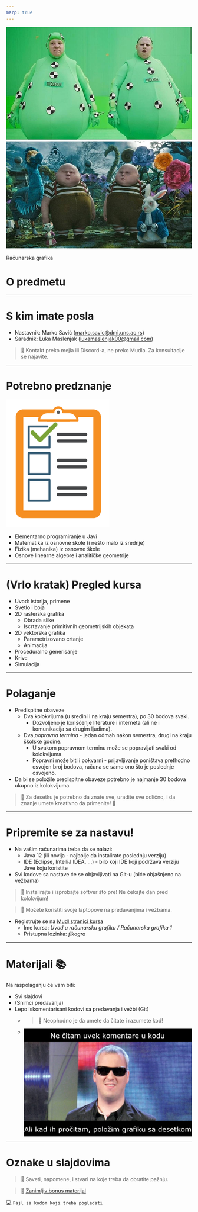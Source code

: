```yaml
---
marp: true
---
```

<style>
  img[alt~='center'] {
    display: block;
    margin-left: auto;
    margin-right: auto;
  }
</style>

<!-- _backgroundColor: #222 -->
<!-- _color:           #eee -->
![bg left:44%](green_screen.jpg)

Računarska grafika
# O predmetu

---

# S kim imate posla

<!--![h:360 center](nastavni_kadar.jpg)-->

- Nastavnik: Marko Savić (marko.savic@dmi.uns.ac.rs)
- Saradnik: Luka Maslenjak (lukamaslenjak00@gmail.com)

> 🤯 Kontakt preko mejla ili Discord-a, ne preko Mudla. Za konsultacije se najavite.

---

# Potrebno predznanje

![h:200](requirements.png)

- Elementarno programiranje u Javi
- Matematika iz osnovne škole (i nešto malo iz srednje)
- Fizika (mehanika) iz osnovne škole
- Osnove linearne algebre i analitičke geometrije

---

# (Vrlo kratak) Pregled kursa

- Uvod: istorija, primene
- Svetlo i boja
- 2D rasterska grafika 
	- Obrada slike
	- Iscrtavanje primitivnih geometrijskih objekata
- 2D vektorska grafika
	- Parametrizovano crtanje
	- Animacija
- Proceduralno generisanje
- Krive
- Simulacija

---

# Polaganje

- Predispitne obaveze
	- Dva kolokvijuma (u sredini i na kraju semestra), po 30 bodova svaki.
		- Dozvoljeno je korišćenje literature i interneta (ali ne i komunikacija sa drugim ljudima).
	- Dva *popravna termina* - jedan odmah nakon semestra, drugi na kraju školske godine.
		- U svakom popravnom terminu može se popravljati svaki od kolokvijuma.
		- Popravni može biti i pokvarni - prijavljivanje poništava prethodno osvojen broj bodova, računa se samo ono što je poslednje osvojeno.
- Da bi se položile predispitne obaveze potrebno je najmanje 30 bodova ukupno iz kolokvijuma.

> 🤯 Za desetku je potrebno da znate sve, uradite sve odlično, i da znanje umete kreativno da primenite! 💯

---

# Pripremite se za nastavu!

- Na vašim računarima treba da se nalazi:
	- Java 12 (ili novija - najbolje da instalirate poslednju verziju)
	- IDE (Eclipse, IntelliJ IDEA, ...) - bilo koji IDE koji podržava verziju Jave koju koristite
- Svi kodove sa nastave će se objavljivati na Git-u (biće objašnjeno na vežbama)

> 🤯 Instalirajte i isprobajte softver što pre! Ne čekajte dan pred kolokvijum!

> 🤯 Možete koristiti svoje laptopove na predavanjima i vežbama.

- Registrujte se na [Mudl stranici kursa](https://moodle.pmf.uns.ac.rs/course/view.php?id=220)
	- Ime kursa: *Uvod u računarsku grafiku / Računarska grafika 1*
	- Pristupna lozinka: *fikagra*

---

# Materijali 📚

Na raspolaganju će vam biti:
* Svi slajdovi
* (Snimci predavanja)
* Lepo iskomentarisani kodovi sa predavanja i vežbi (Git)
	* > 🤯 Neophodno je da umete da čitate i razumete kod!
	* ![h:315 center](komentari.jpg)


---

# Oznake u slajdovima

> 🤯 Saveti, napomene, i stvari na koje treba da obratite pažnju.

> 🍬 [Zanimljiv bonus materijal](https://www.youtube.com/watch?v=dQw4w9WgXcQ)

💻 `Fajl sa kodom koji treba pogledati`

